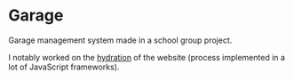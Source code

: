 # Garage

Garage management system made in a school group project.

I notably worked on the [hydration](<https://en.wikipedia.org/wiki/Hydration_(web_development)>) of the website (process implemented in a lot of JavaScript frameworks).
